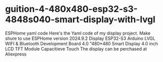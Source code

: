 # guition-4-480x480-esp32-s3-4848s040-smart-display-with-lvgl
ESPHome yaml code
Here's the Yaml code of my display project. 
Make shure to use ESPHome version 2024.9.2
Display ESP32-S3 Arduino LVGL WIFI & Bluetooth Development Board 4.0 "480*480 Smart Display 4.0 inch LCD TFT Module Capacitieve Touch
The display can be perchased at Aliexpress

